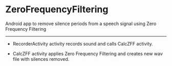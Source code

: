 ZeroFrequencyFiltering
======================

Android app to remove silence periods from a speech signal using Zero Frequency Filtering

***************************************************************************************************************************

* RecorderActivity activity records sound and calls CalcZFF activity.

* CalcZFF activity applies Zero Frequency Filtering and creates new wav file with silences removed.
